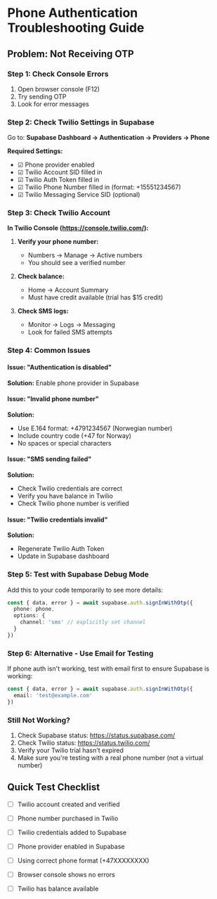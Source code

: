 # Phone Authentication Troubleshooting Guide

## Problem: Not Receiving OTP

### Step 1: Check Console Errors
1. Open browser console (F12)
2. Try sending OTP
3. Look for error messages

### Step 2: Check Twilio Settings in Supabase

Go to: **Supabase Dashboard → Authentication → Providers → Phone**

**Required Settings:**
- ☑ Phone provider enabled
- ☑ Twilio Account SID filled in
- ☑ Twilio Auth Token filled in  
- ☑ Twilio Phone Number filled in (format: +15551234567)
- ☑ Twilio Messaging Service SID (optional)

### Step 3: Check Twilio Account

**In Twilio Console (https://console.twilio.com/):**

1. **Verify your phone number:**
   - Numbers → Manage → Active numbers
   - You should see a verified number

2. **Check balance:**
   - Home → Account Summary
   - Must have credit available (trial has $15 credit)

3. **Check SMS logs:**
   - Monitor → Logs → Messaging
   - Look for failed SMS attempts

### Step 4: Common Issues

#### Issue: "Authentication is disabled"
**Solution:** Enable phone provider in Supabase

#### Issue: "Invalid phone number"
**Solution:** 
- Use E.164 format: +4791234567 (Norwegian number)
- Include country code (+47 for Norway)
- No spaces or special characters

#### Issue: "SMS sending failed"
**Solution:**
- Check Twilio credentials are correct
- Verify you have balance in Twilio
- Check Twilio phone number is verified

#### Issue: "Twilio credentials invalid"
**Solution:**
- Regenerate Twilio Auth Token
- Update in Supabase dashboard

### Step 5: Test with Supabase Debug Mode

Add this to your code temporarily to see more details:

```typescript
const { data, error } = await supabase.auth.signInWithOtp({
  phone: phone,
  options: {
    channel: 'sms' // explicitly set channel
  }
})
```

### Step 6: Alternative - Use Email for Testing

If phone auth isn't working, test with email first to ensure Supabase is working:

```typescript
const { data, error } = await supabase.auth.signInWithOtp({
  email: 'test@example.com'
})
```

### Still Not Working?

1. Check Supabase status: https://status.supabase.com/
2. Check Twilio status: https://status.twilio.com/
3. Verify your Twilio trial hasn't expired
4. Make sure you're testing with a real phone number (not a virtual number)

## Quick Test Checklist

- [ ] Twilio account created and verified
- [ ] Phone number purchased in Twilio
- [ ] Twilio credentials added to Supabase
- [ ] Phone provider enabled in Supabase
- [ ] Using correct phone format (+47XXXXXXXX)
- [ ] Browser console shows no errors
- [ ] Twilio has balance available



